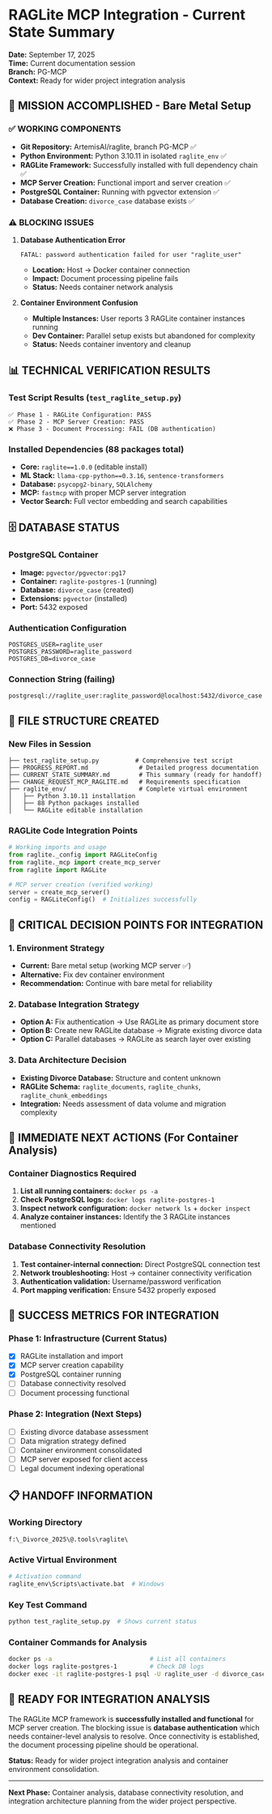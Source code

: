 # RAGLite MCP Integration - Current State Summary

**Date:** September 17, 2025  
**Time:** Current documentation session  
**Branch:** PG-MCP  
**Context:** Ready for wider project integration analysis  

## 🎯 **MISSION ACCOMPLISHED - Bare Metal Setup**

### ✅ **WORKING COMPONENTS**
- **Git Repository:** ArtemisAI/raglite, branch PG-MCP ✅
- **Python Environment:** Python 3.10.11 in isolated `raglite_env` ✅
- **RAGLite Framework:** Successfully installed with full dependency chain ✅
- **MCP Server Creation:** Functional import and server creation ✅
- **PostgreSQL Container:** Running with pgvector extension ✅
- **Database Creation:** `divorce_case` database exists ✅

### ⚠️ **BLOCKING ISSUES**
1. **Database Authentication Error**
   ```
   FATAL: password authentication failed for user "raglite_user"
   ```
   - **Location:** Host → Docker container connection
   - **Impact:** Document processing pipeline fails
   - **Status:** Needs container network analysis

2. **Container Environment Confusion**
   - **Multiple Instances:** User reports 3 RAGLite container instances running
   - **Dev Container:** Parallel setup exists but abandoned for complexity
   - **Status:** Needs container inventory and cleanup

## 📊 **TECHNICAL VERIFICATION RESULTS**

### **Test Script Results** (`test_raglite_setup.py`)
```
✅ Phase 1 - RAGLite Configuration: PASS
✅ Phase 2 - MCP Server Creation: PASS  
❌ Phase 3 - Document Processing: FAIL (DB authentication)
```

### **Installed Dependencies** (88 packages total)
- **Core:** `raglite==1.0.0` (editable install)
- **ML Stack:** `llama-cpp-python==0.3.16`, `sentence-transformers`
- **Database:** `psycopg2-binary`, `SQLAlchemy`
- **MCP:** `fastmcp` with proper MCP server integration
- **Vector Search:** Full vector embedding and search capabilities

## 🗄️ **DATABASE STATUS**

### **PostgreSQL Container**
- **Image:** `pgvector/pgvector:pg17`
- **Container:** `raglite-postgres-1` (running)
- **Database:** `divorce_case` (created)
- **Extensions:** `pgvector` (installed)
- **Port:** 5432 exposed

### **Authentication Configuration**
```env
POSTGRES_USER=raglite_user
POSTGRES_PASSWORD=raglite_password  
POSTGRES_DB=divorce_case
```

### **Connection String** (failing)
```
postgresql://raglite_user:raglite_password@localhost:5432/divorce_case
```

## 📁 **FILE STRUCTURE CREATED**

### **New Files in Session**
```
├── test_raglite_setup.py          # Comprehensive test script
├── PROGRESS_REPORT.md              # Detailed progress documentation  
├── CURRENT_STATE_SUMMARY.md        # This summary (ready for handoff)
├── CHANGE_REQUEST_MCP_RAGLITE.md   # Requirements specification
├── raglite_env/                    # Complete virtual environment
│   ├── Python 3.10.11 installation
│   ├── 88 Python packages installed
│   └── RAGLite editable installation
```

### **RAGLite Code Integration Points**
```python
# Working imports and usage
from raglite._config import RAGLiteConfig
from raglite._mcp import create_mcp_server
from raglite import RAGLite

# MCP server creation (verified working)
server = create_mcp_server()
config = RAGLiteConfig()  # Initializes successfully
```

## 🚨 **CRITICAL DECISION POINTS FOR INTEGRATION**

### **1. Environment Strategy**
- **Current:** Bare metal setup (working MCP server ✅)
- **Alternative:** Fix dev container environment
- **Recommendation:** Continue with bare metal for reliability

### **2. Database Integration Strategy**
- **Option A:** Fix authentication → Use RAGLite as primary document store
- **Option B:** Create new RAGLite database → Migrate existing divorce data
- **Option C:** Parallel databases → RAGLite as search layer over existing

### **3. Data Architecture Decision**
- **Existing Divorce Database:** Structure and content unknown
- **RAGLite Schema:** `raglite_documents`, `raglite_chunks`, `raglite_chunk_embeddings`
- **Integration:** Needs assessment of data volume and migration complexity

## 🔧 **IMMEDIATE NEXT ACTIONS** (For Container Analysis)

### **Container Diagnostics Required**
1. **List all running containers:** `docker ps -a`
2. **Check PostgreSQL logs:** `docker logs raglite-postgres-1`
3. **Inspect network configuration:** `docker network ls` + `docker inspect`
4. **Analyze container instances:** Identify the 3 RAGLite instances mentioned

### **Database Connectivity Resolution**
1. **Test container-internal connection:** Direct PostgreSQL connection test
2. **Network troubleshooting:** Host → container connectivity verification
3. **Authentication validation:** Username/password verification
4. **Port mapping verification:** Ensure 5432 properly exposed

## 🎯 **SUCCESS METRICS FOR INTEGRATION**

### **Phase 1: Infrastructure (Current Status)**
- [x] RAGLite installation and import
- [x] MCP server creation capability
- [x] PostgreSQL container running
- [ ] Database connectivity resolved
- [ ] Document processing functional

### **Phase 2: Integration (Next Steps)**
- [ ] Existing divorce database assessment
- [ ] Data migration strategy defined
- [ ] Container environment consolidated
- [ ] MCP server exposed for client access
- [ ] Legal document indexing operational

## 📋 **HANDOFF INFORMATION**

### **Working Directory**
```
f:\_Divorce_2025\@.tools\raglite\
```

### **Active Virtual Environment**
```bash
# Activation command
raglite_env\Scripts\activate.bat  # Windows
```

### **Key Test Command**
```bash
python test_raglite_setup.py  # Shows current status
```

### **Container Commands for Analysis**
```bash
docker ps -a                           # List all containers
docker logs raglite-postgres-1         # Check DB logs  
docker exec -it raglite-postgres-1 psql -U raglite_user -d divorce_case  # Test direct connection
```

## 🏁 **READY FOR INTEGRATION ANALYSIS**

The RAGLite MCP framework is **successfully installed and functional** for MCP server creation. The blocking issue is **database authentication** which needs container-level analysis to resolve. Once connectivity is established, the document processing pipeline should be operational.

**Status:** Ready for wider project integration analysis and container environment consolidation.

---
**Next Phase:** Container analysis, database connectivity resolution, and integration architecture planning from the wider project perspective.